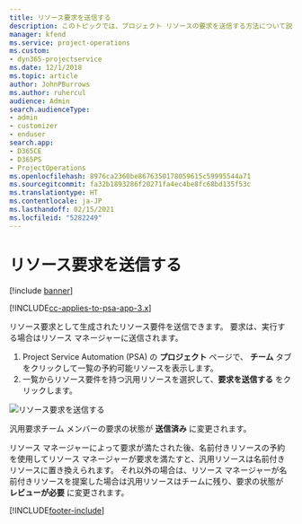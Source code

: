 ```yaml
---
title: リソース要求を送信する
description: このトピックでは、プロジェクト リソースの要求を送信する方法について説明します。
manager: kfend
ms.service: project-operations
ms.custom:
- dyn365-projectservice
ms.date: 12/1/2018
ms.topic: article
author: JohnPBurrows
ms.author: ruhercul
audience: Admin
search.audienceType:
- admin
- customizer
- enduser
search.app:
- D365CE
- D365PS
- ProjectOperations
ms.openlocfilehash: 8976ca2360be8676350178059615c59995544a71
ms.sourcegitcommit: fa32b1893286f20271fa4ec4be8fc68bd135f53c
ms.translationtype: HT
ms.contentlocale: ja-JP
ms.lasthandoff: 02/15/2021
ms.locfileid: "5282249"
---
```

# <a name="submitting-a-resource-request"></a>リソース要求を送信する

[!include [banner](../includes/psa-now-project-operations.md)]

[!INCLUDE[cc-applies-to-psa-app-3.x](../includes/cc-applies-to-psa-app-3x.md)]

リソース要求として生成されたリソース要件を送信できます。 要求は、実行する場合はリソース マネージャーに送信されます。

1. Project Service Automation (PSA) の **プロジェクト** ページで、 **チーム** タブをクリックして一覧の予約可能リソースを表示します。 
2. 一覧からリソース要件を持つ汎用リソースを選択して、**要求を送信する** をクリックします。

![リソース要求を送信する](media/RM-how-to-18.png)

汎用要求チーム メンバーの要求の状態が **送信済み** に変更されます。

リソース マネージャーによって要求が満たされた後、名前付きリソースの予約を使用してリソース マネージャーが要求を満たすと、汎用リソースは名前付きリソースに置き換えられます。 それ以外の場合は、リソース マネージャーが名前付きリソースを提案した場合は汎用リソースはチームに残り、要求の状態が **レビューが必要** に変更されます。


[!INCLUDE[footer-include](../includes/footer-banner.md)]